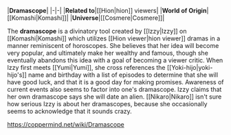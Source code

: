 |**Dramascope**|
|-|-|
|**Related to**|[[Hion\|hion]] viewers|
|**World of Origin**|[[Komashi\|Komashi]]|
|**Universe**|[[Cosmere\|Cosmere]]|

The **dramascope** is a divinatory tool created by [[Izzy\|Izzy]] on [[Komashi\|Komashi]] which utilizes [[Hion viewer\|hion viewer]] dramas in a manner reminiscent of horoscopes. She believes that her idea will become very popular, and ultimately make her wealthy and famous, though she eventually abandons this idea with a goal of becoming a viewer critic.
When Izzy first meets [[Yumi\|Yumi]], she cross references the [[Yoki-hijo\|yoki-hijo's]] name and birthday with a list of episodes to determine that she will have good luck, and that it is a good day for making promises. Awareness of current events also seems to factor into one's dramascope. Izzy claims that her own dramascope says she will date an alien.
[[Nikaro\|Nikaro]] isn't sure how serious Izzy is about her dramascopes, because she occasionally seems to acknowledge that it sounds crazy.



https://coppermind.net/wiki/Dramascope